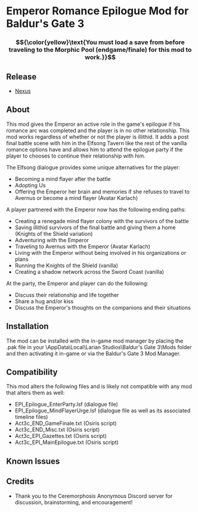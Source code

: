 Emperor Romance Epilogue Mod for Baldur's Gate 3
=======

### $${\color{yellow}\text{You must load a save from before traveling to the Morphic Pool (endgame/finale) for this mod to work.}}$$

## Release
* [Nexus]()

## About
This mod gives the Emperor an active role in the game's epilogue if his romance arc was completed and the player is in no other relationship. 
This mod works regardless of whether or not the player is illithid. It adds a post final battle scene with him in the Elfsong Tavern like the 
rest of the vanilla romance options have and allows him to attend the epilogue party if the player to chooses to continue their relationship with him.

The Elfsong dialogue provides some unique alternatives for the player:
* Becoming a mind flayer after the battle
* Adopting Us
* Offering the Emperor her brain and memories if she refuses to travel to Avernus or become a mind flayer (Avatar Karlach)

A player partnered with the Emperor now has the following ending paths:
* Creating a renegade mind flayer colony with the survivors of the battle
* Saving illithid survivors of the final battle and giving them a home (Knights of the Shield variation)
* Adventuring with the Emperor
* Traveling to Avernus with the Emperor (Avatar Karlach)
* Living with the Emperor without being involved in his organizations or plans
* Running the Knights of the Shield (vanilla)
* Creating a shadow network across the Sword Coast (vanilla)

At the party, the Emperor and player can do the following:
* Discuss their relationship and life together
* Share a hug and/or kiss
* Discuss the Emperor's thoughts on the companions and their situations

## Installation
The mod can be installed with the in-game mod manager by placing the .pak file in your \AppData\Local\Larian Studios\Baldur's Gate 3\Mods folder and then activating it in-game or via the Baldur's Gate 3 Mod Manager.

## Compatibility
This mod alters the following files and is likely not compatible with any mod that alters them as well:
* EPI_Epilogue_EnterParty.lsf (dialogue file)
* EPI_Epilogue_MindFlayerUrge.lsf (dialogue file as well as its associated timeline files)
* Act3c_END_GameFinale.txt (Osiris script)
* Act3c_END_Misc.txt (Osiris script)
* Act3c_EPI_Gazettes.txt (Osiris script)
* Act3c_EPI_MainEpilogue.txt (Osiris script)

## Known Issues

## Credits
* Thank you to the Ceremorphosis Anonymous Discord server for discussion, brainstorming, and encouragement!
